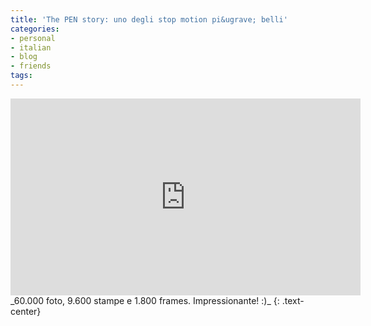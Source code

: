 ```yaml
---
title: 'The PEN story: uno degli stop motion pi&ugrave; belli'
categories:
- personal
- italian
- blog
- friends
tags:
---
```

<iframe width="560" height="315" src="https://www.youtube.com/embed/m9Et7UQh1tg" frameborder="0" allowfullscreen></iframe>
_60.000 foto, 9.600 stampe e 1.800 frames. Impressionante! :)_
{: .text-center}

